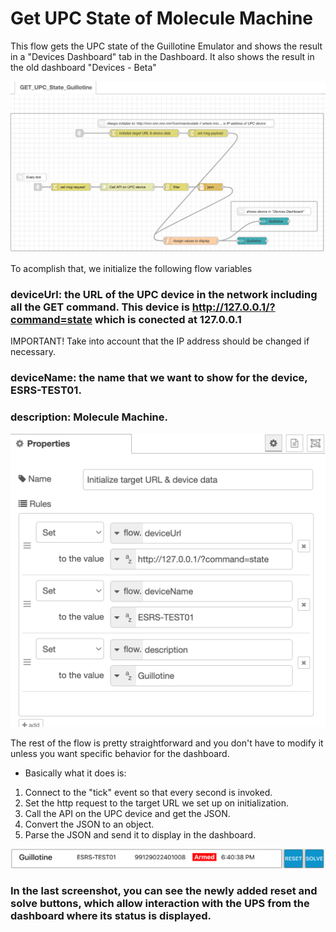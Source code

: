 # Get UPC State of Molecule Machine

This flow gets the UPC state of the Guillotine Emulator and shows the result in a "Devices Dashboard" tab in the Dashboard. 
It also shows the result in the old dashboard "Devices - Beta"

![Get UPC State Molecule Machine](https://github.com/gabrielcor/node-redescape-EscapeRoomSupplier/blob/develop_Rodrigo/Documentation/screenshots/getGuillotine0.png)


To acomplish that, we initialize the following flow variables
### deviceUrl: the URL of the UPC device in the network including all the GET command. This device is http://127.0.0.1/?command=state which is conected at 127.0.0.1

IMPORTANT! Take into account that the IP address should be changed if necessary.

###  deviceName: the name that we want to show for the device, ESRS-TEST01.

###  description: Molecule Machine.

![Initialize target URL & device data flow properties](https://github.com/gabrielcor/node-redescape-EscapeRoomSupplier/blob/develop_Rodrigo/Documentation/screenshots/getGuillotine1.png)


The rest of the flow is pretty straightforward and you don't have to modify it unless you want specific behavior for the dashboard.

* Basically what it does is:

1) Connect to the "tick" event so that every second is invoked.
2) Set the http request to the target URL we set up on initialization.
3) Call the API on the UPC device and get the JSON.
4) Convert the JSON to an object.
5) Parse the JSON and send it to display in the dashboard.


![View on dashboard](https://github.com/gabrielcor/node-redescape-EscapeRoomSupplier/blob/develop_Rodrigo/Documentation/screenshots/getGuillotine2.png)

### In the last screenshot, you can see the newly added reset and solve buttons, which allow interaction with the UPS from the dashboard where its status is displayed.